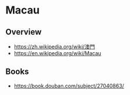 # Macau


## Overview

- https://zh.wikipedia.org/wiki/澳門
- https://en.wikipedia.org/wiki/Macau


## Books

- https://book.douban.com/subject/27040863/


